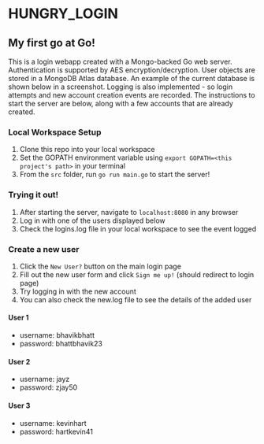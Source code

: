 # HUNGRY_LOGIN

## My first go at Go!

This is a login webapp created with a Mongo-backed Go web server. Authentication is supported by AES encryption/decryption. User objects are stored in a MongoDB Atlas database. An example of the current database is shown below in a screenshot. Logging is also implemented - so login attempts and new account creation events are recorded. The instructions to start the server are below, along with a few accounts that are already created. 

### Local Workspace Setup
1. Clone this repo into your local workspace
2. Set the GOPATH environment variable using `export GOPATH=<this project's path>` in your terminal
3. From the `src` folder, run `go run main.go` to start the server!

### Trying it out!
1. After starting the server, navigate to `localhost:8080` in any browser
2. Log in with one of the users displayed below
3. Check the logins.log file in your local workspace to see the event logged

### Create a new user
1. Click the `New User?` button on the main login page
2. Fill out the new user form and click `Sign me up!` (should redirect to login page)
3. Try logging in with the new account
4. You can also check the new.log file to see the details of the added user



#### User 1
  * username: bhavikbhatt
  * password: bhattbhavik23
  
#### User 2
  * username: jayz
  * password: zjay50

#### User 3
  * username: kevinhart
  * password: hartkevin41
